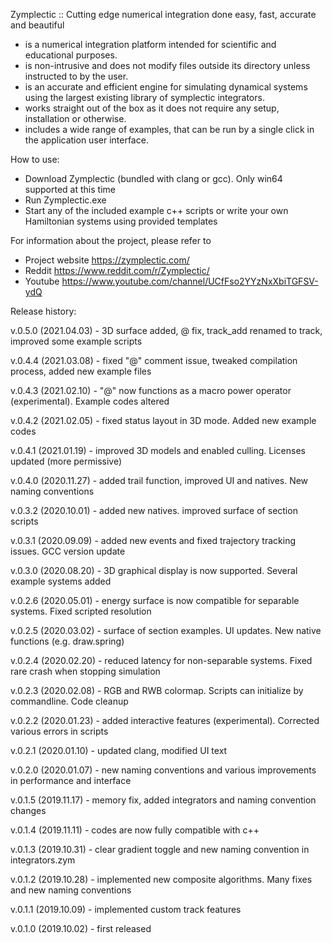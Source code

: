 Zymplectic :: Cutting edge numerical integration done easy, fast, accurate and beautiful
- is a numerical integration platform intended for scientific and educational purposes.
- is non-intrusive and does not modify files outside its directory unless instructed to by the user.
- is an accurate and efficient engine for simulating dynamical systems using the largest existing library of symplectic integrators.
- works straight out of the box as it does not require any setup, installation or otherwise.
- includes a wide range of examples, that can be run by a single click in the application user interface.

How to use:
- Download Zymplectic (bundled with clang or gcc). Only win64 supported at this time
- Run Zymplectic.exe
- Start any of the included example c++ scripts or write your own Hamiltonian systems using provided templates

For information about the project, please refer to
- Project website https://zymplectic.com/
- Reddit https://www.reddit.com/r/Zymplectic/
- Youtube https://www.youtube.com/channel/UCfFso2YYzNxXbiTGFSV-ydQ


Release history:

v.0.5.0 (2021.04.03) - 3D surface added, @ fix, track_add renamed to track, improved some example scripts

v.0.4.4 (2021.03.08) - fixed "@" comment issue, tweaked compilation process, added new example files

v.0.4.3 (2021.02.10) - "@" now functions as a macro power operator (experimental). Example codes altered

v.0.4.2 (2021.02.05) - fixed status layout in 3D mode. Added new example codes

v.0.4.1 (2021.01.19) - improved 3D models and enabled culling. Licenses updated (more permissive)

v.0.4.0 (2020.11.27) - added trail function, improved UI and natives. New naming conventions

v.0.3.2 (2020.10.01) - added new natives. improved surface of section scripts

v.0.3.1 (2020.09.09) - added new events and fixed trajectory tracking issues. GCC version update

v.0.3.0 (2020.08.20) - 3D graphical display is now supported. Several example systems added

v.0.2.6 (2020.05.01) - energy surface is now compatible for separable systems. Fixed scripted resolution

v.0.2.5 (2020.03.02) - surface of section examples. UI updates. New native functions (e.g. draw.spring)

v.0.2.4 (2020.02.20) - reduced latency for non-separable systems. Fixed rare crash when stopping simulation

v.0.2.3 (2020.02.08) - RGB and RWB colormap. Scripts can initialize by commandline. Code cleanup

v.0.2.2 (2020.01.23) - added interactive features (experimental). Corrected various errors in scripts

v.0.2.1 (2020.01.10) - updated clang, modified UI text

v.0.2.0 (2020.01.07) - new naming conventions and various improvements in performance and interface

v.0.1.5 (2019.11.17) - memory fix, added integrators and naming convention changes

v.0.1.4 (2019.11.11) - codes are now fully compatible with c++

v.0.1.3 (2019.10.31) - clear gradient toggle and new naming convention in integrators.zym

v.0.1.2 (2019.10.28) - implemented new composite algorithms. Many fixes and new naming conventions

v.0.1.1 (2019.10.09) - implemented custom track features

v.0.1.0 (2019.10.02) - first released
